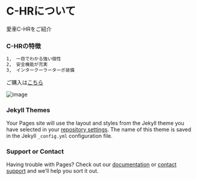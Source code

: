 # C-HRについて

愛車C-HRをご紹介

### C-HRの特徴

```markdown
1,　一目でわかる強い個性
2,　安全機能が充実
3,　インタークーラーターボ装備

```

ご購入は[こちら](https://toyota.jp/c-hr/)

![image](https://toyota.jp/pages/contents/c-hr/001_p_006/4.0/image/gallery_des-ext_01.jpg)

### Jekyll Themes

Your Pages site will use the layout and styles from the Jekyll theme you have selected in your [repository settings](https://github.com/ikkun198/report1/settings/pages). The name of this theme is saved in the Jekyll `_config.yml` configuration file.

### Support or Contact

Having trouble with Pages? Check out our [documentation](https://docs.github.com/categories/github-pages-basics/) or [contact support](https://support.github.com/contact) and we’ll help you sort it out.
